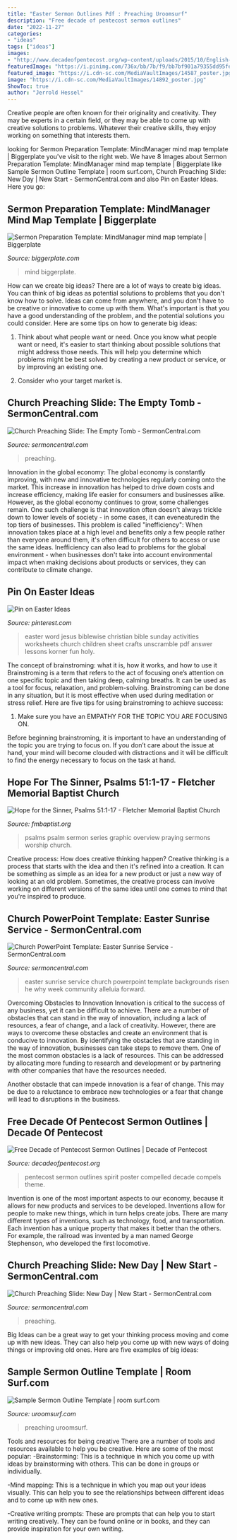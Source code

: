 ```yaml
---
title: "Easter Sermon Outlines Pdf : Preaching Uroomsurf"
description: "Free decade of pentecost sermon outlines"
date: "2022-11-27"
categories:
- "ideas"
tags: ["ideas"]
images:
- "http://www.decadeofpentecost.org/wp-content/uploads/2015/10/English-Compelled-Poster.jpg"
featuredImage: "https://i.pinimg.com/736x/bb/7b/f9/bb7bf901a79355dd95fe3fa9327ac8ee--jesus-easter-easter-bible.jpg"
featured_image: "https://i.cdn-sc.com/MediaVaultImages/14587_poster.jpg"
image: "https://i.cdn-sc.com/MediaVaultImages/14892_poster.jpg"
ShowToc: true
author: "Jerrold Hessel"
---
```



Creative people are often known for their originality and creativity. They may be experts in a certain field, or they may be able to come up with creative solutions to problems. Whatever their creative skills, they enjoy working on something that interests them.

	

		
looking for Sermon Preparation Template: MindManager mind map template | Biggerplate you've visit to the right web. We have 8 Images about Sermon Preparation Template: MindManager mind map template | Biggerplate like Sample Sermon Outline Template | room surf.com, Church Preaching Slide: New Day | New Start - SermonCentral.com and also Pin on Easter Ideas. Here you go:
		
    
## Sermon Preparation Template: MindManager Mind Map Template | Biggerplate

<img loading=lazy src="https://www.biggerplate.com/mapImages/xl/OAxzR2bl_Sermon-Preparation-Template-mind-map.png" onerror="this.onerror=null;this.src='https://tse3.mm.bing.net/th?id=OIP.pakU2367tCD_XgIwNmJ_TgHaFj&amp;pid=15.1';" alt="Sermon Preparation Template: MindManager mind map template | Biggerplate">

_Source: biggerplate.com_

>mind biggerplate. 

	

How can we create big ideas?
There are a lot of ways to create big ideas. You can think of big ideas as potential solutions to problems that you don't know how to solve. Ideas can come from anywhere, and you don't have to be creative or innovative to come up with them. What's important is that you have a good understanding of the problem, and the potential solutions you could consider. Here are some tips on how to generate big ideas:
1. Think about what people want or need. Once you know what people want or need, it's easier to start thinking about possible solutions that might address those needs. This will help you determine which problems might be best solved by creating a new product or service, or by improving an existing one.

2. Consider who your target market is.

    
## Church Preaching Slide: The Empty Tomb - SermonCentral.com

<img loading=lazy src="https://i.cdn-sc.com/MediaVaultImages/14892_poster.jpg" onerror="this.onerror=null;this.src='https://tse2.mm.bing.net/th?id=OIP.kmmkrHFR-qsSpaGzleYhdwHaEK&amp;pid=15.1';" alt="Church Preaching Slide: The Empty Tomb - SermonCentral.com">

_Source: sermoncentral.com_

>preaching. 

	

Innovation in the global economy:
The global economy is constantly improving, with new and innovative technologies regularly coming onto the market. This increase in innovation has helped to drive down costs and increase efficiency, making life easier for consumers and businesses alike. However, as the global economy continues to grow, some challenges remain. One such challenge is that innovation often doesn't always trickle down to lower levels of society - in some cases, it can eveneaturedin the top tiers of businesses. This problem is called "inefficiency": When innovation takes place at a high level and benefits only a few people rather than everyone around them, it's often difficult for others to access or use the same ideas. Inefficiency can also lead to problems for the global environment - when businesses don't take into account environmental impact when making decisions about products or services, they can contribute to climate change.

    
## Pin On Easter Ideas

<img loading=lazy src="https://i.pinimg.com/736x/bb/7b/f9/bb7bf901a79355dd95fe3fa9327ac8ee--jesus-easter-easter-bible.jpg" onerror="this.onerror=null;this.src='https://tse4.mm.bing.net/th?id=OIP.0OMriMh_x1h66GBJndFDgAAAAA&amp;pid=15.1';" alt="Pin on Easter Ideas">

_Source: pinterest.com_

>easter word jesus biblewise christian bible sunday activities worksheets church children sheet crafts unscramble pdf answer lessons korner fun holy. 

	

The concept of brainstroming: what it is, how it works, and how to use it
Brainstroming is a term that refers to the act of focusing one’s attention on one specific topic and then taking deep, calming breaths. It can be used as a tool for focus, relaxation, and problem-solving. Brainstroming can be done in any situation, but it is most effective when used during meditation or stress relief. Here are five tips for using brainstroming to achieve success:
1. Make sure you have an EMPATHY FOR THE TOPIC YOU ARE FOCUSING ON.

Before beginning brainstroming, it is important to have an understanding of the topic you are trying to focus on. If you don’t care about the issue at hand, your mind will become clouded with distractions and it will be difficult to find the energy necessary to focus on the task at hand.

    
## Hope For The Sinner, Psalms 51:1-17 - Fletcher Memorial Baptist Church

<img loading=lazy src="https://www.fmbaptist.org/wp-content/uploads/Psalms-Series-graphic.png" onerror="this.onerror=null;this.src='https://tse3.mm.bing.net/th?id=OIP.PKhZWeIqCbNs9yJhQCrQ9AHaEK&amp;pid=15.1';" alt="Hope for the Sinner, Psalms 51:1-17 - Fletcher Memorial Baptist Church">

_Source: fmbaptist.org_

>psalms psalm sermon series graphic overview praying sermons worship church. 

	

Creative process: How does creative thinking happen?
Creative thinking is a process that starts with the idea and then it's refined into a creation. It can be something as simple as an idea for a new product or just a new way of looking at an old problem. Sometimes, the creative process can involve working on different versions of the same idea until one comes to mind that you're inspired to produce.

    
## Church PowerPoint Template: Easter Sunrise Service - SermonCentral.com

<img loading=lazy src="https://i.cdn-sc.com/PowerPointImages/693/4_thumbnail.jpg" onerror="this.onerror=null;this.src='https://tse2.mm.bing.net/th?id=OIP.Q0RmSWor5x2xufMCfMUXWAHaEK&amp;pid=15.1';" alt="Church PowerPoint Template: Easter Sunrise Service - SermonCentral.com">

_Source: sermoncentral.com_

>easter sunrise service church powerpoint template backgrounds risen he why week community alleluia forward. 

	

Overcoming Obstacles to Innovation
Innovation is critical to the success of any business, yet it can be difficult to achieve. There are a number of obstacles that can stand in the way of innovation, including a lack of resources, a fear of change, and a lack of creativity. However, there are ways to overcome these obstacles and create an environment that is conducive to innovation.
By identifying the obstacles that are standing in the way of innovation, businesses can take steps to remove them. One of the most common obstacles is a lack of resources. This can be addressed by allocating more funding to research and development or by partnering with other companies that have the resources needed.

Another obstacle that can impede innovation is a fear of change. This may be due to a reluctance to embrace new technologies or a fear that change will lead to disruptions in the business.

    
## Free Decade Of Pentecost Sermon Outlines | Decade Of Pentecost

<img loading=lazy src="http://www.decadeofpentecost.org/wp-content/uploads/2015/10/English-Compelled-Poster.jpg" onerror="this.onerror=null;this.src='https://tse1.mm.bing.net/th?id=OIP.2fa-8aJUdcBSfKxUqhuiUQHaFf&amp;pid=15.1';" alt="Free Decade of Pentecost Sermon Outlines | Decade of Pentecost">

_Source: decadeofpentecost.org_

>pentecost sermon outlines spirit poster compelled decade compels theme. 

	

Invention is one of the most important aspects to our economy, because it allows for new products and services to be developed. Inventions allow for people to make new things, which in turn helps create jobs. There are many different types of inventions, such as technology, food, and transportation. Each invention has a unique property that makes it better than the others. For example, the railroad was invented by a man named George Stephenson, who developed the first locomotive.

    
## Church Preaching Slide: New Day | New Start - SermonCentral.com

<img loading=lazy src="https://i.cdn-sc.com/MediaVaultImages/14587_poster.jpg" onerror="this.onerror=null;this.src='https://tse4.mm.bing.net/th?id=OIP.FQja7MLQBoV4vt4vn6ATogHaEK&amp;pid=15.1';" alt="Church Preaching Slide: New Day | New Start - SermonCentral.com">

_Source: sermoncentral.com_

>preaching. 

	

Big Ideas can be a great way to get your thinking process moving and come up with new ideas. They can also help you come up with new ways of doing things or improving old ones. Here are five examples of big ideas: 

    
## Sample Sermon Outline Template | Room Surf.com

<img loading=lazy src="http://uroomsurf.com/wp-content/uploads/2020/04/Templates-Bible-Sermon-Outline-Printable-Sample-768x761.jpg" onerror="this.onerror=null;this.src='https://tse4.mm.bing.net/th?id=OIP.RkSlhiKme1_B8FOHB3LnywHaHV&amp;pid=15.1';" alt="Sample Sermon Outline Template | room surf.com">

_Source: uroomsurf.com_

>preaching uroomsurf. 

	

Tools and resources for being creative
There are a number of tools and resources available to help you be creative. Here are some of the most popular:
-Brainstorming: This is a technique in which you come up with ideas by brainstorming with others. This can be done in groups or individually.

-Mind mapping: This is a technique in which you map out your ideas visually. This can help you to see the relationships between different ideas and to come up with new ones.

-Creative writing prompts: These are prompts that can help you to start writing creatively. They can be found online or in books, and they can provide inspiration for your own writing.

